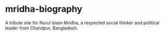 # mridha-biography
A tribute site for Nurul Islam Mridha, a respected social thinker and political leader from Chandpur, Bangladesh.
